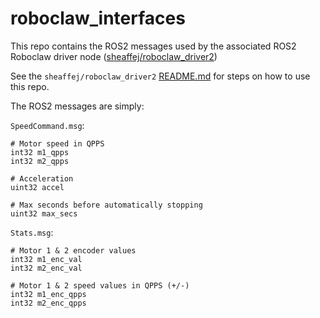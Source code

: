 # roboclaw_interfaces

This repo contains the ROS2 messages used by the associated ROS2 Roboclaw driver node ([sheaffej/roboclaw_driver2](https://github.com/sheaffej/roboclaw_driver2))

See the `sheaffej/roboclaw_driver2` [README.md](https://github.com/sheaffej/roboclaw_driver2/blob/main/README.md) for steps on how to use this repo.

The ROS2 messages are simply:

`SpeedCommand.msg`:
```
# Motor speed in QPPS
int32 m1_qpps
int32 m2_qpps

# Acceleration
uint32 accel

# Max seconds before automatically stopping
uint32 max_secs
```

`Stats.msg`:
```
# Motor 1 & 2 encoder values
int32 m1_enc_val
int32 m2_enc_val

# Motor 1 & 2 speed values in QPPS (+/-)
int32 m1_enc_qpps
int32 m2_enc_qpps
```

